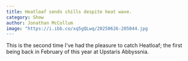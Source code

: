 ```yaml
---
title: Heatloaf sends chills despite heat wave.
category: Show
author: Jonathan McCollum
image: "https://i.ibb.co/xq5gQLwq/20250626-205044.jpg
---
```


This is the second time I've had the pleasure to catch Heatloaf; the first being back in February of this year at Upstaris Abbyssnia. 
